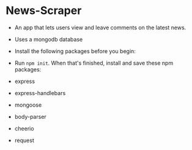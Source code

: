 # News-Scraper
* An app that lets users view and leave comments on the latest news.

* Uses a mongodb database

* Install the following packages before you begin:

* Run `npm init`. When that's finished, install and save these npm packages:

* express

* express-handlebars

* mongoose

* body-parser

* cheerio

* request